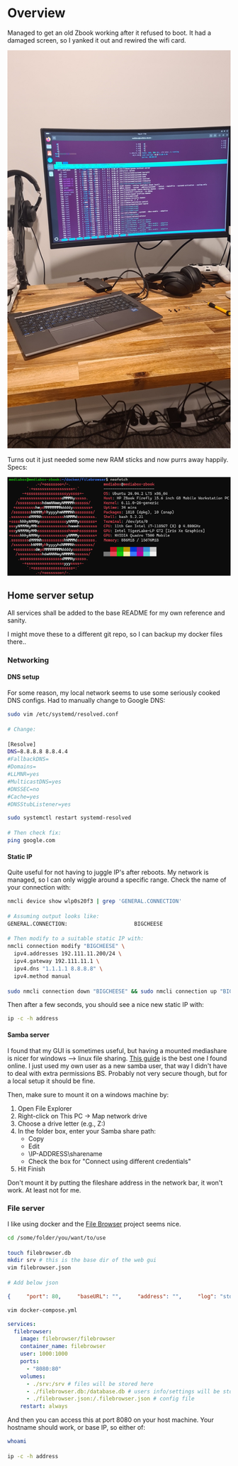 # Overview

Managed to get an old Zbook working after it refused to boot. It had a damaged screen, so I yanked it out and rewired the wifi card.

![alt text](IMG-20250524-WA0002.jpeg)

Turns out it just needed some new RAM sticks and now purrs away happily. Specs:

![alt text](image.png)

## Home server setup

All services shall be added to the base README for my own reference and sanity.

I might move these to a different git repo, so I can backup my docker files there..

### Networking

#### DNS setup

For some reason, my local network seems to use some seriously cooked DNS configs. Had to manually change to Google DNS:

```bash
sudo vim /etc/systemd/resolved.conf

# Change:

[Resolve]
DNS=8.8.8.8 8.8.4.4
#FallbackDNS=
#Domains=
#LLMNR=yes
#MulticastDNS=yes
#DNSSEC=no
#Cache=yes
#DNSStubListener=yes
```

```bash
sudo systemctl restart systemd-resolved

# Then check fix:
ping google.com
```

#### Static IP

Quite useful for not having to juggle IP's after reboots. My network is managed, so I can only wiggle around a specific range. Check the name of your connection with:

```bash
nmcli device show wlp0s20f3 | grep 'GENERAL.CONNECTION'

# Assuming output looks like:
GENERAL.CONNECTION:                     BIGCHEESE

# Then modify to a suitable static IP with:
nmcli connection modify "BIGCHEESE" \
  ipv4.addresses 192.111.11.200/24 \
  ipv4.gateway 192.111.11.1 \
  ipv4.dns "1.1.1.1 8.8.8.8" \
  ipv4.method manual

sudo nmcli connection down "BIGCHEESE" && sudo nmcli connection up "BIGCHEESE"
```

Then after a few seconds, you should see a nice new static IP with:

```bash
ip -c -h address
```

#### Samba server

I found that my GUI is sometimes useful, but having a mounted mediashare is nicer for windows --> linux file sharing.
[This guide](https://ubuntu.com/tutorials/install-and-configure-samba#1-overview) is the best one I found online. I just used my own user
as a new samba user, that way I didn't have to deal with extra permissions BS. Probably not very secure though, but for a local setup it should
be fine.

Then, make sure to mount it on a windows machine by:

1. Open File Explorer
2. Right-click on This PC → Map network drive
3. Choose a drive letter (e.g., Z:)
4. In the folder box, enter your Samba share path:
    - Copy
    - Edit
    - \\IP-ADDRESS\sharename
    - Check the box for "Connect using different credentials"
5. Hit Finish

Don't mount it by putting the fileshare address in the network bar, it won't work. At least not for me.

### File server

I like using docker and the [File Browser](https://filebrowser.org/) project seems nice.

```bash
cd /some/folder/you/want/to/use

touch filebrowser.db
mkdir srv # this is the base dir of the web gui
vim filebrowser.json

# Add below json
```

```json
{     "port": 80,     "baseURL": "",     "address": "",     "log": "stdout",     "database": "/database.db",     "root": "/srv" }
```

```bash
vim docker-compose.yml
```

```yml
services:
  filebrowser:
    image: filebrowser/filebrowser
    container_name: filebrowser
    user: 1000:1000
    ports:
      - "8080:80"
    volumes:
      - ./srv:/srv # files will be stored here
      - ./filebrowser.db:/database.db # users info/settings will be stored here
      - ./filebrowser.json:/.filebrowser.json # config file
    restart: always
```

And then you can access this at port 8080 on your host machine. Your hostname should work, or base IP, so either of:

```bash
whoami

ip -c -h address
```
